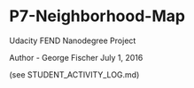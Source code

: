 # P7-Neighborhood-Map
Udacity FEND Nanodegree Project

Author - George Fischer
July 1, 2016

(see STUDENT_ACTIVITY_LOG.md)
